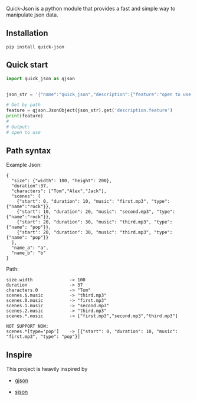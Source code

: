 
Quick-Json is a python module that provides a fast and simple way to manipulate json data.

## Installation

```
pip install quick-json
```

## Quick start


```python
import quick_json as qjson


json_str = '{"name":"quick_json","description":{"feature":"open to use."}}'

# Get by path
feature = qjson.JsonObject(json_str).get('description.feature')
print(feature) 
#
# Output:
# open to use
```

## Path syntax

Example Json: 

```
{
  "size": {"width": 100, "height": 200},
  "duration":37,
  "characters": ["Tom","Alex","Jack"],
  "scenes": [
    {"start": 0, "duration": 10, "music": "first.mp3", "type": {"name":"rock"}},
    {"start": 10, "duration": 20, "music": "second.mp3", "type": {"name":"rock"}},
    {"start": 20, "duration": 30, "music": "third.mp3", "type": {"name": "pop"}},
    {"start": 20, "duration": 30, "music": "third.mp3", "type": {"name": "pop"}}
  ],
  "name_a": "a",
  "name_b": "b"
}
```

Path:

```
size.width              -> 100
duration                -> 37
characters.0            -> "Tom"
scenes.$.music          -> "third.mp3"
scenes.0.music          -> "first.mp3"
scenes.1.music          -> "second.mp3"
scenes.2.music          -> "third.mp3"
scenes.*.music          -> ["first.mp3","second.mp3","third.mp3"]

NOT SUPPORT NOW:
scenes.*[type='pop']    -> [{"start": 0, "duration": 10, "music": "first.mp3", "type": "pop"}]
```


## Inspire

This project is heavily inspired by 

- [gjson](https://github.com/tidwall/gjson)

- [sjson](https://github.com/tidwall/sjson)

